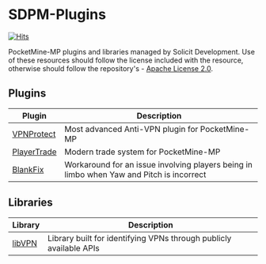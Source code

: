 # SDPM-Plugins
[![Hits](https://hits.sh/github.com/Solicit-Development/SDPM-Plugins.svg?view=today-total&style=flat-square)](https://hits.sh/github.com/Solicit-Development/SDPM-Plugins/)

PocketMine-MP plugins and libraries managed by Solicit Development. Use of these resources should follow the license included with the resource, otherwise should follow the repository's - [Apache License 2.0](https://github.com/Solicit-Development/PMMP-Plugins/blob/main/LICENSE).

## Plugins
| Plugin      | Description |
| ----------- | ----------- |
| [VPNProtect](https://github.com/Solicit-Development/PMMP-Plugins/tree/main/plugins/VPNProtect) | Most advanced Anti-VPN plugin for PocketMine-MP |
| [PlayerTrade](https://github.com/Solicit-Development/PMMP-Plugins/tree/main/plugins/PlayerTrade) | Modern trade system for PocketMine-MP | 
| [BlankFix](https://github.com/Solicit-Development/PMMP-Plugins/tree/main/plugins/BlankFix) | Workaround for an issue involving players being in limbo when Yaw and Pitch is incorrect | 

## Libraries
| Library     | Description |
| ----------- | ----------- |
| [libVPN](https://github.com/Solicit-Development/PMMP-Plugins/tree/main/libraries/libVPN) | Library built for identifying VPNs through publicly available APIs |